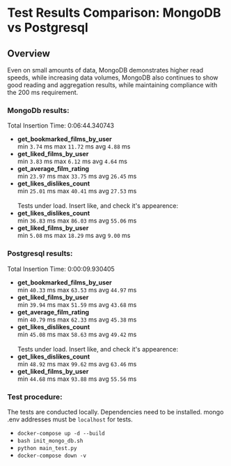 # Test Results Comparison: MongoDB vs Postgresql

## Overview
Even on small amounts of data, MongoDB demonstrates higher read speeds,
while increasing data volumes, MongoDB also continues to show good reading and aggregation results,
while maintaining compliance with the 200 ms requirement.

### MongoDb results:
Total Insertion Time: 0:06:44.340743<br>
 - **get_bookmarked_films_by_user**<br>
min `3.74` ms max `11.72` ms avg `4.88` ms<br>
- **get_liked_films_by_user**<br>
min `3.83` ms max `6.12` ms avg `4.64` ms<br>
- **get_average_film_rating**<br>
min `23.97` ms max `33.75` ms avg `26.45` ms<br>
 - **get_likes_dislikes_count**<br>
min `25.01` ms max `40.41` ms avg `27.53` ms<br><br>
Tests under load. Insert like, and check it's appearence:
- **get_likes_dislikes_count**<br>
min `36.83` ms max `86.03` ms avg `55.06` ms<br>
- **get_liked_films_by_user**<br>
min `5.08` ms max `18.29` ms avg `9.00` ms<br>


### Postgresql results:
Total Insertion Time: 0:00:09.930405<br>
 - **get_bookmarked_films_by_user**<br>
min `40.33` ms max `63.53` ms avg `44.97` ms<br>
 - **get_liked_films_by_user**<br>
min `39.94` ms max `51.59` ms avg `43.68` ms<br>
 - **get_average_film_rating**<br>
min `40.79` ms max `62.33` ms avg `45.38` ms<br>
 - **get_likes_dislikes_count**<br>
min `45.08` ms max `58.63` ms avg `49.42` ms<br><br>
Tests under load. Insert like, and check it's appearence:
 - **get_likes_dislikes_count**<br>
min `48.92` ms max `99.62` ms avg `63.46` ms<br>
 - **get_liked_films_by_user**<br>
min `44.68` ms max `93.88` ms avg `55.56` ms<br>


### Test procedure: 
 The tests are conducted locally. Dependencies need to be installed. mongo .env addresses must be `localhost` for tests.
 - `docker-compose up -d --build`
 - `bash init_mongo_db.sh`
 - `python main_test.py`
 - `docker-compose down -v`
